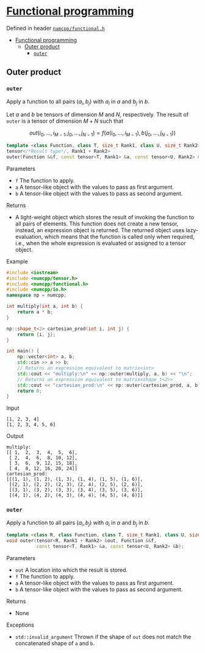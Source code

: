# [Functional programming](readme.md)

Defined in header [`numcpp/functional.h`](/include/numcpp/functional.h)

- [Functional programming](#functional-programming)
  - [Outer product](#outer-product)
    - [`outer`](#outer)

## Outer product

### `outer`

Apply a function to all pairs $(a_i, b_j)$ with $a_i$ in $a$ and $b_j$ in $b$.

Let $a$ and $b$ be tensors of dimension $M$ and $N$, respectively. The result of `outer` is a tensor of dimension $M + N$ such that

$$out(i_0, ..., i_{M-1}, j_0, ..., j_{N-1})
    = f(a(i_0, ..., i_{M-1}), b(j_0, ..., j_{N-1}))$$

```cpp
template <class Function, class T, size_t Rank1, class U, size_t Rank2>
tensor</*Result type*/, Rank1 + Rank2>
outer(Function &&f, const tensor<T, Rank1> &a, const tensor<U, Rank2> &b);
```

Parameters

* `f` The function to apply.
* `a` A tensor-like object with the values to pass as first argument.
* `b` A tensor-like object with the values to pass as second argument.

Returns

* A light-weight object which stores the result of invoking the function to all pairs of elements. This function does not create a new tensor, instead, an expression object is returned. The returned object uses lazy-evaluation, which means that the function is called only when required, i.e., when the whole expression is evaluated or assigned to a tensor object.

Example

```cpp
#include <iostream>
#include <numcpp/tensor.h>
#include <numcpp/functional.h>
#include <numcpp/io.h>
namespace np = numcpp;

int multiply(int a, int b) {
    return a * b;
}

np::shape_t<2> cartesian_prod(int i, int j) {
    return {i, j};
}

int main() {
    np::vector<int> a, b;
    std::cin >> a >> b;
    // Returns an expression equivalent to matrix<int>
    std::cout << "multiply:\n" << np::outer(multiply, a, b) << "\n";
    // Returns an expression equivalent to matrix<shape_t<2>>
    std::cout << "cartesian_prod:\n" << np::outer(cartesian_prod, a, b) << "\n";
    return 0;
}
```

Input

```
[1, 2, 3, 4]
[1, 2, 3, 4, 5, 6]
```

Output

```
multiply:
[[ 1,  2,  3,  4,  5,  6],
 [ 2,  4,  6,  8, 10, 12],
 [ 3,  6,  9, 12, 15, 18],
 [ 4,  8, 12, 16, 20, 24]]
cartesian_prod:
[[(1, 1), (1, 2), (1, 3), (1, 4), (1, 5), (1, 6)],
 [(2, 1), (2, 2), (2, 3), (2, 4), (2, 5), (2, 6)],
 [(3, 1), (3, 2), (3, 3), (3, 4), (3, 5), (3, 6)],
 [(4, 1), (4, 2), (4, 3), (4, 4), (4, 5), (4, 6)]]
```

<h3><code>outer</code></h3>

Apply a function to all pairs $(a_i, b_j)$ with $a_i$ in $a$ and $b_j$ in $b$.

```cpp
template <class R, class Function, class T, size_t Rank1, class U, size_t Rank2>
void outer(tensor<R, Rank1 + Rank2> &out, Function &&f,
           const tensor<T, Rank1> &a, const tensor<U, Rank2> &b);
```

Parameters

* `out` A location into which the result is stored.
* `f` The function to apply.
* `a` A tensor-like object with the values to pass as first argument.
* `b` A tensor-like object with the values to pass as second argument.

Returns

* None

Exceptions

* `std::invalid_argument` Thrown if the shape of `out` does not match the concatenated shape of `a` and `b`.
